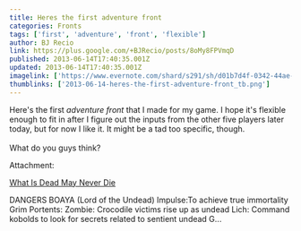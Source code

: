 ```yaml
---
title: Heres the first adventure front
categories: Fronts
tags: ['first', 'adventure', 'front', 'flexible']
author: BJ Recio
link: https://plus.google.com/+BJRecio/posts/8oMy8FPVmqD
published: 2013-06-14T17:40:35.001Z
updated: 2013-06-14T17:40:35.001Z
imagelink: ['https://www.evernote.com/shard/s291/sh/d01b7d4f-0342-44ae-82b7-d845d3f98e06/b1b317327ffc872fbd431043c573d129/thm/note/d01b7d4f-0342-44ae-82b7-d845d3f98e06']
thumblinks: ['2013-06-14-heres-the-first-adventure-front_tb.png']
---
```


Here&#39;s the first <i>adventure front</i> that I made for my game. I hope it&#39;s flexible enough to fit in after I figure out the inputs from the other five players later today, but for now I like it. It might be a tad too specific, though.<br /><br />What do you guys think?


Attachment:

<a href='https://www.evernote.com/shard/s291/sh/d01b7d4f-0342-44ae-82b7-d845d3f98e06/b1b317327ffc872fbd431043c573d129'>What Is Dead May Never Die</a>


DANGERS BOAYA (Lord of the Undead) Impulse:To achieve true immortality Grim Portents: Zombie: Crocodile victims rise up as undead Lich: Command kobolds to look for secrets related to sentient undead G...
